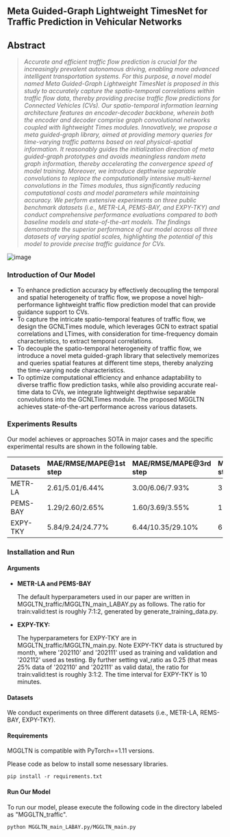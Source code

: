 ## Meta Guided-Graph Lightweight TimesNet for Traffic Prediction in Vehicular Networks

## Abstract
> *Accurate and efficient traffic flow prediction is crucial for the increasingly prevalent autonomous driving, enabling more advanced intelligent transportation systems. For this purpose, a novel model named Meta Guided-Graph Lightweight TimesNet is proposed in this study to accurately capture the spatio-temporal correlations within traffic flow data, thereby providing precise traffic flow predictions for Connected Vehicles (CVs). Our spatio-temporal information learning architecture features an encoder-decoder backbone, wherein both the encoder and decoder comprise graph convolutional networks coupled with lightweight Times modules. Innovatively, we propose a meta guided-graph library, aimed at providing memory queries for time-varying traffic patterns based on real physical-spatial information. It reasonably guides the initialization direction of meta guided-graph prototypes and avoids meaningless random meta graph information, thereby accelerating the convergence speed of model training. Moreover, we introduce depthwise separable convolutions to replace the computationally intensive multi-kernel convolutions in the Times modules, thus significantly reducing computational costs and model parameters while maintaining accuracy. We perform extensive experiments on three public benchmark datasets (i.e., METR-LA, PEMS-BAY, and EXPY-TKY) and conduct comprehensive performance evaluations compared to both baseline models and state-of-the-art models. The findings demonstrate the superior performance of our model across all three datasets of varying spatial scales, highlighting the potential of this model to provide precise traffic guidance for CVs.*
> 
![image](https://github.com/lishijie15/MGGLTN/blob/f91be1c54a32c4f761f7ddf97dcc2599b91de3cb/pictures/overall.png)
> 
### Introduction of Our Model

* To enhance prediction accuracy by effectively decoupling the temporal and spatial heterogeneity of traffic flow, we propose a novel high-performance lightweight traffic flow prediction model that can provide guidance support to CVs.
* To capture the intricate spatio-temporal features of traffic flow, we design the GCNLTimes module, which leverages GCN to extract spatial correlations and LTimes, with consideration for time-frequency domain characteristics, to extract temporal correlations.
* To decouple the spatio-temporal heterogeneity of traffic flow, we introduce a novel meta guided-graph library that selectively memorizes and queries spatial features at different time steps, thereby analyzing the time-varying node characteristics.
* To optimize computational efficiency and enhance adaptability to diverse traffic flow prediction tasks, while also providing accurate real-time data to CVs, we integrate lightweight depthwise separable convolutions into the GCNLTimes module. The proposed MGGLTN achieves state-of-the-art performance across various datasets.


### Experiments Results

 Our model achieves or approaches SOTA in major cases and the specific experimental results are shown in the following table.

| Datasets | MAE/RMSE/MAPE@1st step | MAE/RMSE/MAPE@3rd step | MAE/RMSE/MAPE@6th step |
| :------- | :--------------------- | :--------------------- | :--------------------- |
| METR-LA  | 2.61/5.01/6.44%                 | 3.00/6.06/7.93%        | 3.49/7.30/9.60%         |
| PEMS-BAY | 1.29/2.60/2.65%                 | 1.60/3.69/3.55%        | 1.90/4.46/4.50%        |
| EXPY-TKY | 5.84/9.24/24.77%                 | 6.44/10.35/29.10%      | 6.80/10.97/31.19%      |



### Installation and Run

#### Arguments

- **METR-LA and PEMS-BAY**

  The default hyperparameters used in our paper are written in MGGLTN_traffic/MGGLTN_main_LABAY.py as follows.
  The ratio for train:valid:test is roughly 7:1:2, generated by generate_training_data.py. 

- **EXPY-TKY:**

  The hyperparameters for EXPY-TKY are in MGGLTN_traffic/MGGLTN_main.py. Note EXPY-TKY data is structured by month, where '202110' and '202111' used as training and validation and '202112' used as testing. By further setting val_ratio as 0.25 (that meas 25% data of '202110' and '202111' as valid data), the ratio for train:valid:test is roughly 3:1:2. The time interval for EXPY-TKY is 10 minutes. </br>



#### Datasets

We conduct experiments on three different datasets (i.e., METR-LA, REMS-BAY, EXPY-TKY).



#### Requirements

MGGLTN is compatible with PyTorch==1.11 versions.

Please code as below to install some nesessary libraries.

```
pip install -r requirements.txt
```


#### Run Our Model

To run our model, please execute the following code in the directory labeled as "MGGLTN_traffic".

```
python MGGLTN_main_LABAY.py/MGGLTN_main.py 
```



